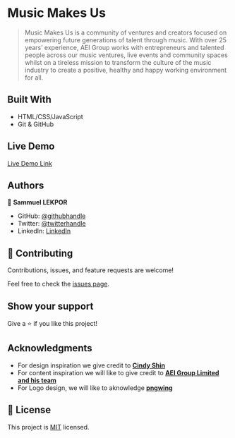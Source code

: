 
# Music Makes Us

> Music Makes Us is a community of ventures and creators focused on empowering future generations of talent through music. With over 25 years’ experience, AEI Group works with entrepreneurs and talented people across our music ventures, live events and community spaces whilst on a tireless mission to transform the culture of the music industry to create a positive, healthy and happy working environment for all.


## Built With

- HTML/CSS/JavaScript
- Git & GitHub

## Live Demo

[Live Demo Link](https://samuellekpor.github.io/Music-Makes-Us/)

## Authors

👤 **Sammuel LEKPOR**

- GitHub: [@githubhandle](https://github.com/Samuellekpor)
- Twitter: [@twitterhandle](https://twitter.com/samuel_lekpor)
- LinkedIn: [LinkedIn](https://linkedin.com/in/sammuel-lekpor)

## 🤝 Contributing

Contributions, issues, and feature requests are welcome!

Feel free to check the [issues page](https://github.com/Samuellekpor/Music-Makes-Us/issues).

## Show your support

Give a ⭐️ if you like this project!

## Acknowledgments

- For design inspiration we give credit to <a href="https://www.behance.net/adagio07" rel="noopener" target="_blank"><strong>Cindy Shin</strong></a>
- For content inspiration we will like to give credit to <a href="https://www.linkedin.com/company/aei-group-limited/" rel="noopener" target="_blank"><strong>AEI Group Limited and his team</strong></a>
- For Logo design, we will like to aknowledge <a href="https://www.pngwing.com/en/free-png-kfrkp/" rel="noopener" target="_blank"><strong>pngwing</strong></a>

## 📝 License

This project is [MIT](./LICENSE) licensed.
